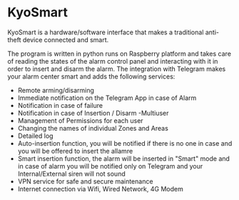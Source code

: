 # KyoSmart

KyoSmart is a hardware/software interface that makes a traditional anti-theft device connected and smart.

The program is written in python runs on Raspberry platform and takes care of reading the states of the alarm control panel and interacting with it in order to insert and disarm the alarm. 
The integration with Telegram makes your alarm center smart and adds the following services: 
- Remote arming/disarming 
- Immediate notification on the Telegram App in case of Alarm 
- Notification in case of failure 
- Notification in case of Insertion / Disarm -Multiuser 
- Management of Permissions for each user 
- Changing the names of individual Zones and Areas 
- Detailed log 
- Auto-insertion function, you will be notified if there is no one in case and you will be offered to insert the allamre 
- Smart insertion function, the alarm will be inserted in "Smart" mode and in case of alarm you will be notified only on Telegram and your Internal/External siren will not sound
- VPN service for safe and secure maintenance 
- Internet connection via Wifi, Wired Network, 4G Modem
